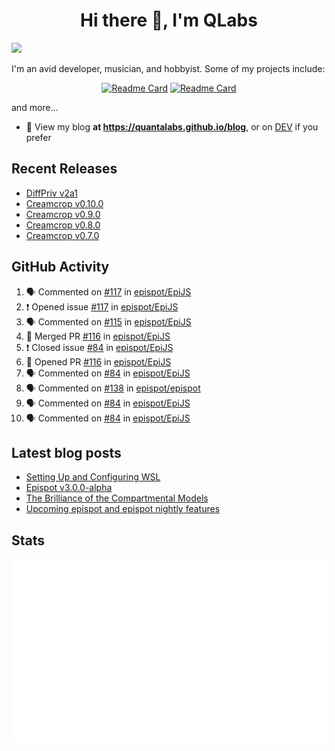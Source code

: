 <h1 align="center">Hi there 👋, I'm QLabs </h1>
<img src="https://i.ibb.co/mbr1j6p/Qlabs.png" width="1000px">

I'm an avid developer, musician, and hobbyist. Some of my projects include:
<p align='center'><a href="https://github.com/Quantalabs/EpiJS"><img src="https://github-readme-stats.vercel.app/api/pin/?username=epispot&amp;repo=EpiJS" alt="Readme Card"></a>
<a href="https://github.com/Quantalabs/NCOVDashboard"><img src="https://github-readme-stats.vercel.app/api/pin/?username=Quantalabs&amp;repo=NCOVDashboard" alt="Readme Card"></a></p>


and more...

- 📜 View my blog **at https://quantalabs.github.io/blog**, or on [DEV](https://dev.to/Quantalabs) if you prefer

## Recent Releases
- [DiffPriv v2a1](https://github.com/Quantalabs/DiffPriv/releases/tag/v2.0.0-alpha1)
- [Creamcrop v0.10.0](https://github.com/creamcropdev/creamcrop/releases/tag/v0.10.0)
- [Creamcrop v0.9.0](https://github.com/creamcropdev/creamcrop/releases/tag/v0.9.0)
- [Creamcrop v0.8.0](https://github.com/creamcropdev/creamcrop/releases/tag/v0.8.0)
- [Creamcrop v0.7.0](https://github.com/creamcropdev/creamcrop/releases/tag/v0.7.0)

## GitHub Activity
<!--START_SECTION:activity-->
1. 🗣 Commented on [#117](https://github.com/epispot/EpiJS/issues/117) in [epispot/EpiJS](https://github.com/epispot/EpiJS)
2. ❗️ Opened issue [#117](https://github.com/epispot/EpiJS/issues/117) in [epispot/EpiJS](https://github.com/epispot/EpiJS)
3. 🗣 Commented on [#115](https://github.com/epispot/EpiJS/issues/115) in [epispot/EpiJS](https://github.com/epispot/EpiJS)
4. 🎉 Merged PR [#116](https://github.com/epispot/EpiJS/pull/116) in [epispot/EpiJS](https://github.com/epispot/EpiJS)
5. ❗️ Closed issue [#84](https://github.com/epispot/EpiJS/issues/84) in [epispot/EpiJS](https://github.com/epispot/EpiJS)
6. 💪 Opened PR [#116](https://github.com/epispot/EpiJS/pull/116) in [epispot/EpiJS](https://github.com/epispot/EpiJS)
7. 🗣 Commented on [#84](https://github.com/epispot/EpiJS/issues/84) in [epispot/EpiJS](https://github.com/epispot/EpiJS)
8. 🗣 Commented on [#138](https://github.com/epispot/epispot/issues/138) in [epispot/epispot](https://github.com/epispot/epispot)
9. 🗣 Commented on [#84](https://github.com/epispot/EpiJS/issues/84) in [epispot/EpiJS](https://github.com/epispot/EpiJS)
10. 🗣 Commented on [#84](https://github.com/epispot/EpiJS/issues/84) in [epispot/EpiJS](https://github.com/epispot/EpiJS)
<!--END_SECTION:activity-->

## Latest blog posts
<!-- BLOG-POST-LIST:START -->
- [Setting Up and Configuring WSL](https://dev.to/quantalabs/setting-up-and-configuring-wsl-392c)
- [Epispot v3.0.0-alpha](https://dev.to/epispot/epispot-v3-0-0-alpha-5heh)
- [The Brilliance of the Compartmental Models](https://dev.to/quantalabs/the-brilliance-of-the-compartmental-models-1j99)
- [Upcoming epispot and epispot nightly features](https://dev.to/epispot/upcoming-epispot-and-epispot-nightly-features-52ep)
<!-- BLOG-POST-LIST:END -->


## Stats
<p align="center"><img src="https://github.com/Quantalabs/github-stats/raw/master/generated/languages.svg" alt="Language Stats"><br>

